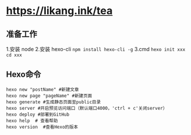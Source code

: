 # https://likang.ink/tea

## 准备工作
1.安装 node
2.安装 hexo-cli
`npm install hexo-cli -g`
3.cmd
`hexo init xxx`
`cd xxx`

## Hexo命令
```
hexo new "postName" #新建文章
hexo new page "pageName" #新建页面
hexo generate #生成静态页面至public目录
hexo server #开启预览访问端口（默认端口4000，'ctrl + c'关闭server）
hexo deploy #部署到GitHub
hexo help  # 查看帮助
hexo version  #查看Hexo的版本
```


